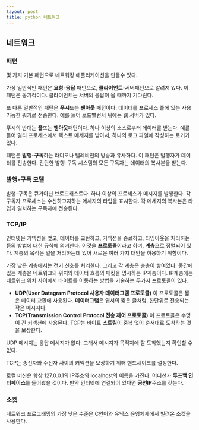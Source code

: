```yaml
---
layout: post
title: python 네트워크
---
```


## 네트워크

### 패턴
몇 가지 기본 패턴으로 네트워킹 애플리케이션을 만들수 있다.

가장 일반적인 패턴은 **요청-응답** 패턴으로, **클라이언트-서버**패턴으로 알려져 있다. 이 패턴은 동기적이다. 클라이언트는 서버의 응답이 올 때까지 기다린다.

또 다른 일반적인 패턴은 **푸시**또는 **팬아웃** 패턴이다. 데이터를 프로세스 풀에 있는 사용가능한 워커로 전송한다. 예를 들어 로드밸런서 뒤에는 웹 서버가 있다.

푸시의 반대는 **풀**또는 **팬아웃**패턴이다. 하나 이상의 소스로부터 데이터를 받는다. 예를들어 멀티 프로세스에서 텍스트 메세지를 받아서, 하나의 로그 파일에 작성하는 로거가 있다.

패턴은 **발행-구독**하는 라디오나 텔레비전의 방송과 유사하다. 이 패턴은 발행자가 데이터를 전송한다. 간단한 발행-구독 시스템의 모든 구독자는 데이터의 복사본을 받는다.

### 발행-구독 모델
발행-구독은 큐가아닌 브로드캐스트다. 하나 이상의 프로세스가 메시지를 발행한다. 각 구독자 프로세스는 수신하고자하는 메세지의 타입을 표시한다. 각 메세지의 복사본은 타입과 일치하는 구독자에 전송된다.

### TCP/IP
인터넷은 커넥션을 맺고, 데이터를 교환하고, 커넥션을 종료하고, 타임아웃을 처리하는 등의 방법에 대한 규칙에 의거한다. 이것을 **프로토콜**이라고 하며, **계층**으로 정렬되어 있다. 계층의 목적은 일을 처리하는데 있어 새로운 여러 가지 대안을 허용하기 위함이다.

가장 낮은 계층에서는 전기 신호를 처리한다. 그리고 각 계층은 층층이 쌓여있다. 중간에 있는 계층은 네트워크의 위치와 데이터 흐름의 패킷을 명시하는 IP계층이다. IP계층에는 네트워크 위치 사이에서 바이트를 이동하는 방법을 기술하는 두가지 프로토콜이 있다.
* **UDP(User Datagram Protocol 사용자 데이터그램 프로토콜)**
	이 프로토콜은 짧은 데이터 교환에 사용된다. **데이터그램**은 엽서의 짧은 글처럼, 한단위로 전송되는 작은 메시지다.
* **TCP(Transmission Control Protocol 전송 제어 프로토콜)**
	이 프로토콜은 수명이 긴 커넥션에 사용된다. TCP는 바이트 **스트림**이 중복 없이 순서대로 도착하는 것을 보장한다.


UDP 메시지는 응답 메세지가 없다. 그래서 메시지가 목적지에 잘 도착했는지 확인할 수 없다.

TCP는 송신자와 수신자 사이의 커넥션을 보장하기 위해 핸드셰이크를 설정한다.

로컬 머신은 항상 127.0.0.1의 IP주소와 localhost의 이름을 가진다. 어디선가 **루프백 인터페이스**를 들어봤을 것이다. 만약 인터넷에 연결되어 있다면 **공인IP**주소를 갖는다.

### 소켓
 네트워크 프로그래밍의 가장 낮은 수준은 C언어와 유닉스 윤영체제에서 빌려온 소켓을 사용한다.
 